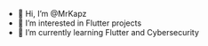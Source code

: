 - 👋 Hi, I’m @MrKapz
- 👀 I’m interested in Flutter projects 
- 🌱 I’m currently learning Flutter and Cybersecurity

<!---
MrKapz/MrKapz is a ✨ special ✨ repository because its `README.md` (this file) appears on your GitHub profile.
You can click the Preview link to take a look at your changes.
--->
